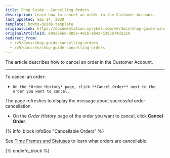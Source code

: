 ```yaml
---
title: Shop Guide - Cancelling Orders
description: Learn how to cancel an order in the Customer Account.
last_updated: Sep 14, 2020
template: howto-guide-template
originalLink: https://documentation.spryker.com/v5/docs/shop-guide-cancelling-orders
originalArticleId: 80427668-d85e-481b-9b4a-5393874d8124
redirect_from:
  - /v5/docs/shop-guide-cancelling-orders
  - /v5/docs/en/shop-guide-cancelling-orders
---
```


The article describes how to cancel an order in the Customer Account.

---
To cancel an order:

*     On the *Order History* page, click **Cancel Order** next to the order you want to cancel.
The page refreshes to display the message about successful order cancellation.

* On the *Order History* page of the order you want to cancel, click **Cancel Order**.

{% info_block infoBox "Cancellable Orders" %}

See [Time Frames and Statuses](https://documentation.spryker.com/v5/docs/en/order-cancellation-overview) to learn what orders are cancellable.

{% endinfo_block %}

